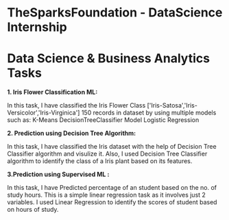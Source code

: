 # TheSparksFoundation  - DataScience Internship

# Data Science & Business Analytics Tasks

**1. Iris Flower Classification ML:**

In this task, I have classified the Iris Flower Class ['Iris-Satosa','Iris-Versicolor','Iris-Virginica'] 150 records in dataset by using multiple models such as:
K-Means
DecisionTreeClassifier Model
Logistic Regression

**2. Prediction using Decision Tree  Algorithm:**

In this task, I have classified the Iris dataset with the help of Decision Tree Classifier algorithm and visulize it. Also, I used Decision Tree Classifier algorithm to identify the class of a Iris plant based on its features.



**3.Prediction using Supervised ML :**

In this task, I have Predicted percentage of an student based on the no. of study hours. This is a simple linear regression task as it involves just 2 variables. I used Linear Regression to identify the scores of student based on hours of study.


